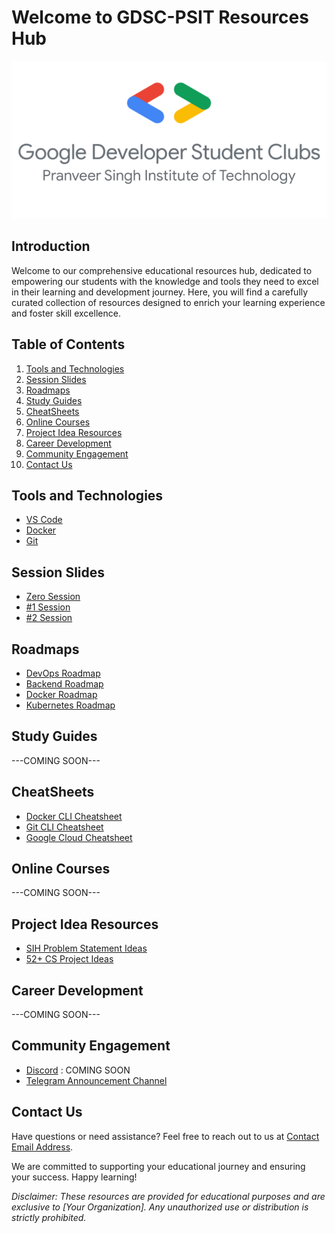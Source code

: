 # Welcome to GDSC-PSIT Resources Hub

![Institution Logo](https://github.com/fallen-ecstasy/Cloud-Resources/blob/main/GDSC%20LOGO.png)

## Introduction

Welcome to our comprehensive educational resources hub, dedicated to empowering our students with the knowledge and tools they need to excel in their learning and development journey. Here, you will find a carefully curated collection of resources designed to enrich your learning experience and foster skill excellence.

## Table of Contents

1. [Tools and Technologies](#tools-and-technologies)
2. [Session Slides](#session-slides)
3. [Roadmaps](#roadmaps)
4. [Study Guides](#study-guides)
5. [CheatSheets](#cheatsheets)
6. [Online Courses](#online-courses)
7. [Project Idea Resources](#project-idea-resources)
8. [Career Development](#career-development)
9. [Community Engagement](#community-engagement)
10. [Contact Us](#contact-us)

## Tools and Technologies
- [VS Code]()
- [Docker]()
- [Git]()

## Session Slides

- [Zero Session](https://github.com/fallen-ecstasy/Cloud-Resources/blob/main/slides/%230%20Google%20Cloud%20Study%20Jam.pdf)
- [#1 Session](https://github.com/fallen-ecstasy/Cloud-Resources/blob/main/slides/%231%20Google%20Cloud%20Study%20Jam%20-%20Introduction%20to%20Cloud.pdf)
- [#2 Session](https://github.com/fallen-ecstasy/Cloud-Resources/blob/main/slides/%232%20Google%20Cloud%20Study%20Jam%20-%20Introduction%20to%20Cloud.pdf)

## Roadmaps

- [DevOps Roadmap](https://roadmap.sh/devops)
- [Backend Roadmap](https://roadmap.sh/backend)
- [Docker Roadmap](https://roadmap.sh/docker)
- [Kubernetes Roadmap](https://roadmap.sh/kubernetes)

## Study Guides

---COMING SOON---

## CheatSheets

- [Docker CLI Cheatsheet](https://docs.docker.com/get-started/docker_cheatsheet.pdf)
- [Git CLI Cheatsheet](https://education.github.com/git-cheat-sheet-education.pdf)
- [Google Cloud Cheatsheet](https://googlecloudcheatsheet.withgoogle.com/)

## Online Courses

---COMING SOON---

## Project Idea Resources

- [SIH Problem Statement Ideas](https://sih.gov.in/sih2023PS)
- [52+ CS Project Ideas](https://takeoffprojects.com/page/blog/major-project-for-cse)

## Career Development

---COMING SOON---

## Community Engagement

- [Discord]() : COMING SOON
- [Telegram Announcement Channel](https://t.me/gdscpsit)

## Contact Us

Have questions or need assistance? Feel free to reach out to us at [Contact Email Address](mailto:harsh.misra1101@gmail.com).

We are committed to supporting your educational journey and ensuring your success. Happy learning!

*Disclaimer: These resources are provided for educational purposes and are exclusive to [Your Organization]. Any unauthorized use or distribution is strictly prohibited.*
